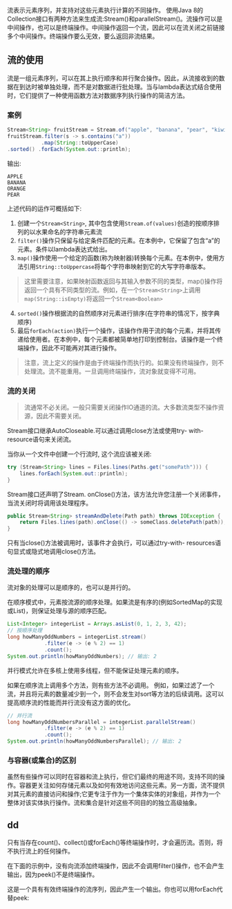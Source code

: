 流表示元素序列，并支持对这些元素执行计算的不同操作。
使用Java 8的Collection接口有两种方法来生成流:Stream()和parallelStream()。流操作可以是中间操作，也可以是终端操作。中间操作返回一个流，因此可以在流关闭之前链接多个中间操作。终端操作要么无效，要么返回非流结果。

## 流的使用
流是一组元素序列，可以在其上执行顺序和并行聚合操作。因此，从流接收到的数据在到达时被单独处理，而不是对数据进行批处理。当与lambda表达式结合使用时，它们提供了一种使用函数方法对数据序列执行操作的简洁方法。
### 案例
```java
Stream<String> fruitStream = Stream.of("apple", "banana", "pear", "kiwi", "orange");
fruitStream.filter(s -> s.contains("a"))
           .map(String::toUpperCase)
.sorted() .forEach(System.out::println);
```
输出:
```
APPLE 
BANANA 
ORANGE 
PEAR
```

上述代码的运作可概括如下:
1. 创建一个`Stream<String>`, 其中包含使用`Stream.of(values)`创造的按顺序排列的以水果命名的字符串元素流
2. `filter()`操作只保留与给定条件匹配的元素。在本例中，它保留了包含“a”的元素。条件以lambda表达式给出。
3. `map()`操作使用一个给定的函数(称为映射器)转换每个元素。在本例中，使用方法引用`String::toUppercase`将每个字符串映射到它的大写字符串版本。
> 这里需要注意，如果映射函数返回与其输入参数不同的类型，map()操作将返回一个具有不同类型的流。例如，在一个`Stream<String>`上调用`map(String::isEmpty)`将返回一个`Stream<Boolean>`

4. `sorted()`操作根据流的自然顺序对元素进行排序(在字符串的情况下，按字典顺序)
5. 最后`forEach(action)`执行一个操作，该操作作用于流的每个元素，并将其传递给使用者。在本例中，每个元素都被简单地打印到控制台。该操作是一个终端操作，因此不可能再对其进行操作。
> 注意，流上定义的操作是由于终端操作而执行的。如果没有终端操作，则不处理流。流不能重用。一旦调用终端操作，流对象就变得不可用。

### 流的关闭
>流通常不必关闭。一般只需要关闭操作IO通道的流。大多数流类型不操作资源，因此不需要关闭。

Stream接口继承AutoCloseable.可以通过调用close方法或使用try- with-resource语句来关闭流。

当你从一个文件中创建一个行流时, 这个流应该被关闭:
```java
try (Stream<String> lines = Files.lines(Paths.get("somePath"))) {
    lines.forEach(System.out::println);
}
```

Stream接口还声明了Stream. onClose()方法，该方法允许您注册一个关闭事件，当流关闭时将调用该处理程序。
```java
public Stream<String> streamAndDelete(Path path) throws IOException { 
    return Files.lines(path).onClose(() -> someClass.deletePath(path));
}
```
只有当close()方法被调用时，该事件才会执行，可以通过try-with- resources语句显式或隐式地调用close()方法。

### 流处理的顺序
流对象的处理可以是顺序的，也可以是并行的。

在顺序模式中，元素按流源的顺序处理。如果流是有序的(例如SortedMap的实现或List)，则保证处理与源的顺序匹配。
```java
List<Integer> integerList = Arrays.asList(0, 1, 2, 3, 42);
// 按顺序处理
long howManyOddNumbers = integerList.stream()
            .filter(e -> (e % 2) == 1)
            .count();
System.out.println(howManyOddNumbers); // 输出: 2
```

并行模式允许在多核上使用多线程，但不能保证处理元素的顺序。

如果在顺序流上调用多个方法，则有些方法不必调用。
例如，如果过滤了一个流，并且将元素的数量减少到一个，则不会发生对sort等方法的后续调用。这可以提高顺序流的性能而并行流没有这方面的优化。
```java
// 并行流
long howManyOddNumbersParallel = integerList.parallelStream() 
            .filter(e -> (e % 2) == 1)
            .count(); 
System.out.println(howManyOddNumbersParallel); // 输出: 2
```

### 与容器(或集合)的区别
虽然有些操作可以同时在容器和流上执行，但它们最终的用途不同，支持不同的操作。容器更关注如何存储元素以及如何有效地访问这些元素。另一方面，流不提供对其元素的直接访问和操作;它更专注于作为一个集体实体的对象组，并作为一个整体对该实体执行操作。流和集合是针对这些不同目的的独立高级抽象。

## dd
只有当存在count()、collect()或forEach()等终端操作时，才会遍历流。否则，将不执行流上的任何操作。

在下面的示例中，没有向流添加终端操作，因此不会调用filter()操作，也不会产生输出，因为peek()不是终端操作。

这是一个具有有效终端操作的流序列，因此产生一个输出。你也可以用forEach代替peek: